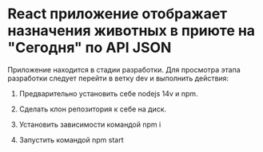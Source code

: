 # React приложение отображает назначения животных в приюте на "Сегодня" по API JSON

Приложение находится в стадии разработки. Для просмотра этапа разработки следует перейти в ветку dev и выполнить действия:

1. Предварительно установить себе nodejs 14v и npm.

2. Сделать клон репозитория к себе на диск.

3. Установить зависимости командой npm i

4. Запустить командой npm start
